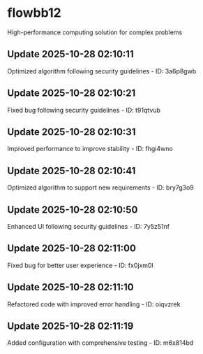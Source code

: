 # flowbb12
High-performance computing solution for complex problems

## Update 2025-10-28 02:10:11
Optimized algorithm following security guidelines - ID: 3a6p8gwb


## Update 2025-10-28 02:10:21
Fixed bug following security guidelines - ID: t91qtvub


## Update 2025-10-28 02:10:31
Improved performance to improve stability - ID: fhgi4wno


## Update 2025-10-28 02:10:41
Optimized algorithm to support new requirements - ID: bry7g3o9


## Update 2025-10-28 02:10:50
Enhanced UI following security guidelines - ID: 7y5z51nf


## Update 2025-10-28 02:11:00
Fixed bug for better user experience - ID: fx0jxm0l


## Update 2025-10-28 02:11:10
Refactored code with improved error handling - ID: oiqvzrek


## Update 2025-10-28 02:11:19
Added configuration with comprehensive testing - ID: m6x814bd

